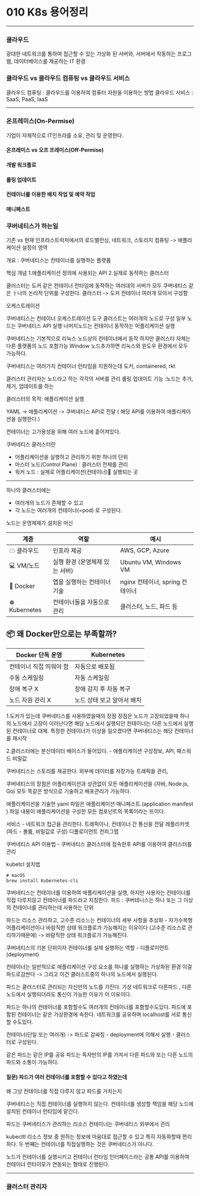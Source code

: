 
# 010 K8s 용어정리
---


### 클라우드 
광대한 네트워크를 통하여 접근할 수 있는 가상화 된 서버와, 서버에서 작동하는 프로그램, 데이터베이스를 제공하는 IT 환경

### 클라우드 vs 클라우드 컴퓨팅 vs 클라우드 서비스
클라우드 컴퓨팅 : 클라우드를 이용하여 컴퓨터 자원을 이용하는 방법
클라우드 서비스 : SaaS, PaaS, IaaS


----

### 온프레미스(On-Permise)

기업이 자체적으로 IT인프라를 소유, 관리 및 운영한다.

#### 온프레미스 vs 오프 프레미스(Off-Permise)



#### 개발 워크플로
#### 롤링 업데이트 
#### 컨테이너를 이용한 배치 작업 및 예약 작업

#### 매니페스트 


### 쿠버네티스가 하는일 

기존 vs 현재 
인프라스트럭처에서의 로드밸런싱, 네트워크, 스토리지 컴퓨팅
-> 애플리케이션 설정의 영역

개요 : 
쿠버네티스는 컨테이너를 실행하는 플랫폼

핵심 개념 
1.애플리케이션 정의에 사용되는 API 
2.실제로 동작하는 클러스터 

클러스터는 도커 같은 컨테이너 런타임에 동작하는 여러대의 서버가 모두 쿠버네티스 같은 ㅏ나의 논리적 단위를 구성한다.
클러스터 -> 도커 컨테이너 여러개 모아서 구성함 

오케스트레이션 

쿠버네티스는 컨테이너 오케스트레이션 도구 
클러스트는 여러개의 노드로 구성
일부 노드는 쿠버네티스 API 실행
나머지노드는 컨테이너 동작하는 어플리케이션 실행

쿠버네티스는 기본적으로  리눅스 노드상의 컨테이너에서 동작
하지만 클러스터 자체는 다른 플랫폼의 노드 포함가능
Window 노드추가하면 리눅스와 윈도우 환경에서 모두 가능하다.

쿠버네티스는 여러가지 컨테이너 런타임을 지원하는데 도커,  containered, rkt 


클러스터 관리자는 노드라고 하는 각각의 서버를 관리 
롤링 업데이트 기능 :노드는 추가, 제거, 업데이트를 하는 

클러스터의 목적: 애플리케이션 실행 

YAML -> 애플리케이션 -> 쿠버네티스 API로 전달 ( 해당 API를 이용하여 애플리케이션을 실행한다.)

컨테이너는 고가용성을 위해 여러 노드에 흩어져있다.


쿠버네티스 클러스터란 
- 어플리케이션을 실행하고 관리하기 위한 하나의 단위 
- 마스터 노드(Control Plane) : 클러스터 전체를 관리 
- 워커 노드  : 실제로 어플리케이션(컨테이너) 실행되는 곳 
  

---

하나의 클러스터에는 

- 여러개의 노드가 존재할 수 있고
- 각 노드는 여러개의 컨테이너(=pod) 로 구성된다.


노드는 운영체제가 설치된 머신

|계층|역할|예시|
|---|---|---|
|☁ 클라우드|인프라 제공|AWS, GCP, Azure|
|💻 VM/노드|실행 환경 (운영체제 있는 서버)|Ubuntu VM, Windows VM|
|🐳 Docker|앱을 실행하는 컨테이너 기술|nginx 컨테이너, spring 컨테이너|
|☸ Kubernetes|컨테이너들을 자동으로 관리|클러스터, 노드, 파드 등|

## 📦 왜 Docker만으로는 부족할까?

|Docker 단독 운영|Kubernetes|
|---|---|
|컨테이너 직접 띄워야 함|자동으로 배포됨|
|수동 스케일링|자동 스케일링|
|장애 복구 X|장애 감지 후 자동 복구|
|노드 자원 관리 X|노드 상태 보고 알아서 배치|

1.도커가 있는데 쿠버네티스를 사용하였을때의 장점 
장점은 노드가 고장되었을때 
하나의 노드에서 고장이 이러난다면 해당 노드에서 실행되던 컨테이너는 다른 노드에서 실행된 컨테이너로 대체. 특정한 컨테이너가 이상을 일으켰다면 쿠버네티스는 해당 컨테이너를 재시작 

2.클러스터에는 분산데이터 베이스가 들어있다. - 애플리케이션 구성정보, APl, 패스워드 비밀값 

쿠버네티스는 스토리를 제공한다. 외부에 데이터를 저장가능 
트래픽을 관리,


쿠버네티스의 장점은 어플리케이션과 상관없이 모든 애플리케이션을 (자바, Node.js, Go)
모두 똑같은 방식으로 기술하고 배포관리가 가능하다.

애플리케이션을 기술한 yaml 파일은 애플리케이션 매니페스트.(application manifest )
파일 내용이 애플리케이션을 구성한 모든 컴포넌트의 목록이라는 뜨이다.


서비스  - 네트워크 접근을 관리한다.  트래픽이나, 컨테이너 간 통신을 전달 
레플리카셋 (파드 - 볼륨, 비밀값로 구성)
디폴로이먼트
컨피그맵 

쿠버네티스 API 이용법  - 쿠버네티스 클러스터에 접속한후 API를 이용하여 클러스터를 관리

kubetcl 설치법 

```
# macOS
brew install Kubernetes-cli
```


쿠버네티스는 컨테이너를 이용하여 애플리케이션을 실행, 하지만 사용자는 컨테이너를 직접 다루지않고 컨테이너를 파드라고 지칭한다.
파드 : 쿠버테니스는 하나 또는 그 이상의 컨테이너를 관리하는데 사용하는 단위 

파드는 리소스 관리하고, 고수준 리소느는 컨테이너의 세부 사항을 추상화  -  자가수복형 어플리케이션이나 바람직한 상태 워크플로가 가능해지는 이유이다 (고수준 리소스로 관리하기때문에) 
-> 바람직한 상태 워크플로가 가능해진다.


쿠버네티스의 기본 단위이자 컨테이너를 실제 실행하는 역할 - 디플로이먼트 (deployment) 

컨테이너는 일반적으로 애플리케이션 구성 요소를 하나를 실행하는 가상화된 환경  이걸 파드로감싼다 -> 그리고 이건 클러스트중의 하나의 노드에서 실행된다. 

파드는 클러스터로 관리되는 자신만의 노드를 가진다.
가상 네트워크로 다른파드 , 다른 노드에서 실행되더라도 통신이 가능한 이유가 이 이유이다.


파드는 하나의 컨테이너를 포함할수도 여러개의 컨테이너를 포함할수도있다.
파드에 포함된 컨테이너는 같은 가상환경에 속한다.
네트워크를 공유하며 localhost를 서로 통신할 수도있다.


컨테이너(단일 또는 여러개) -> 파드로 감싸짐 - deployment에 의해서 실행 - 클러스터로 구성된다.

같은 파드는 같은 IP를 공유 
파드는 독자만의 IP를 가져서 다른 파드와 또는 다른 노드의 파드와 소통이 가능하다.


#### 질문) 파드가 여러 컨테이너를 포함할 수 있다고 하였는데 
왜 그냥 컨테이너를 직접 다루지 않고 파드를 거치는지 

쿠버네티스는 직접 컨테이너를 실행하지 않는다.
컨테이너를 생성할 책임을 해당 노드에 설치된 컨테이너 런타임에 맡긴다.

파드는 쿠버네티스가 관리하는 리소스
컨테이너는 쿠버네티스 외부에서 관리

kubecltl 리소스 정보 중 원하는 정보에 마음대로 접근할 수 있고 특히 자동화할때 편리하다.  두 번째는 컨테이너를 직접실행하는 것은 쿠버네티스가 아니다.

노드가 컨테이너를 실행시키고
컨테이너 런타임 인터페이스라는 공통 API를 이용하여 컨테이너 런타이모가 연동되는 형태로 진행된다.



------

### 클러스터 관리자 

